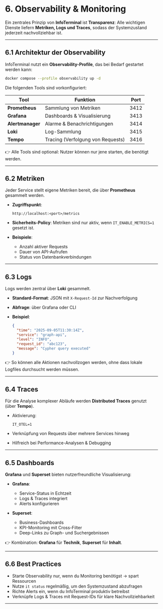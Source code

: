 # 6. Observability & Monitoring

Ein zentrales Prinzip von **InfoTerminal** ist **Transparenz**:
Alle wichtigen Dienste liefern **Metriken, Logs und Traces**, sodass der Systemzustand jederzeit nachvollziehbar ist.

---

## 6.1 Architektur der Observability

InfoTerminal nutzt ein **Observability-Profile**, das bei Bedarf gestartet werden kann:

```bash
docker compose --profile observability up -d
```

Die folgenden Tools sind vorkonfiguriert:

| Tool             | Funktion                          | Port |
| ---------------- | --------------------------------- | ---- |
| **Prometheus**   | Sammlung von Metriken             | 3412 |
| **Grafana**      | Dashboards & Visualisierung       | 3413 |
| **Alertmanager** | Alarme & Benachrichtigungen       | 3414 |
| **Loki**         | Log-Sammlung                      | 3415 |
| **Tempo**        | Tracing (Verfolgung von Requests) | 3416 |

👉 Alle Tools sind optional: Nutzer können nur jene starten, die benötigt werden.

---

## 6.2 Metriken

Jeder Service stellt eigene Metriken bereit, die über **Prometheus** gesammelt werden.

* **Zugriffspunkt**:

  ```http
  http://localhost:<port>/metrics
  ```
* **Sicherheits-Policy**: Metriken sind nur aktiv, wenn `IT_ENABLE_METRICS=1` gesetzt ist.
* **Beispiele**:

  * Anzahl aktiver Requests
  * Dauer von API-Aufrufen
  * Status von Datenbankverbindungen

---

## 6.3 Logs

Logs werden zentral über **Loki** gesammelt.

* **Standard-Format**: JSON mit `X-Request-Id` zur Nachverfolgung
* **Abfrage**: über Grafana oder CLI
* **Beispiel**:

  ```json
  {
    "time": "2025-09-05T11:30:14Z",
    "service": "graph-api",
    "level": "INFO",
    "request_id": "abc123",
    "message": "Cypher query executed"
  }
  ```

👉 So können alle Aktionen nachvollzogen werden, ohne dass lokale Logfiles durchsucht werden müssen.

---

## 6.4 Traces

Für die Analyse komplexer Abläufe werden **Distributed Traces** genutzt (über **Tempo**).

* Aktivierung:

  ```env
  IT_OTEL=1
  ```
* Verknüpfung von Requests über mehrere Services hinweg
* Hilfreich bei Performance-Analysen & Debugging

---

## 6.5 Dashboards

**Grafana** und **Superset** bieten nutzerfreundliche Visualisierung:

* **Grafana**:

  * Service-Status in Echtzeit
  * Logs & Traces integriert
  * Alerts konfigurieren

* **Superset**:

  * Business-Dashboards
  * KPI-Monitoring mit Cross-Filter
  * Deep-Links zu Graph- und Suchergebnissen

👉 Kombination: **Grafana** für **Technik**, **Superset** für **Inhalt**.

---

## 6.6 Best Practices

* Starte Observability nur, wenn du Monitoring benötigst → spart Ressourcen
* Nutze `it status` regelmäßig, um den Systemzustand abzufragen
* Richte Alerts ein, wenn du InfoTerminal produktiv betreibst
* Verknüpfe Logs & Traces mit Request-IDs für klare Nachvollziehbarkeit

---
